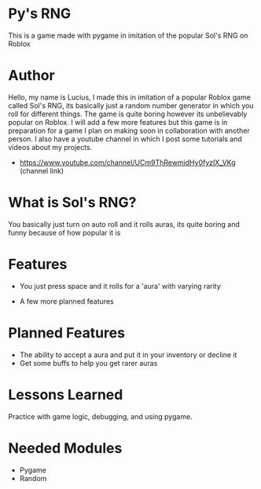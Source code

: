 # **Py's RNG**
This is a game made with pygame in imitation of the popular Sol's RNG on Roblox
# Author 
Hello, my name is Lucius, I made this in imitation of a popular Roblox game called Sol's RNG, its basically just a random number generator in which you roll for different things. The game is quite boring however its unbelievably popular on Roblox. I will add a few more features but this game is in preparation for a game I plan on making soon in collaboration with another person. I also have a youtube channel in which I post some tutorials and videos about my projects. 
- https://www.youtube.com/channel/UCm9ThRewmidHy0fyzIX_VKg (channel link)
# What is Sol's RNG?
You basically just turn on auto roll and it rolls auras, its quite boring and funny because of how popular it is
# Features 
- You just press space and it rolls for a 'aura' with varying rarity

- A few more planned features

# Planned Features
- The ability to accept a aura and put it in your inventory or decline it
- Get some buffs to help you get rarer auras

# Lessons Learned
Practice with game logic, debugging, and using pygame. 

# Needed Modules
- Pygame
- Random